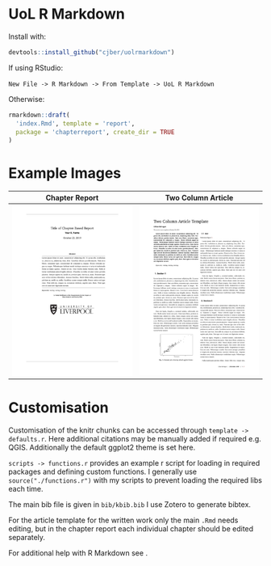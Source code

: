 # UoL R Markdown

Install with:

```r
devtools::install_github("cjber/uolrmarkdown")
```

If using RStudio:

`New File -> R Markdown -> From Template -> UoL R Markdown`

Otherwise:

```r
rmarkdown::draft(
  'index.Rmd', template = 'report', 
  package = 'chapterreport', create_dir = TRUE
)
```


# Example Images

Chapter Report |  Two Column Article
:-------------------------:|:-------------------------:
![](https://github.com/cjber/uolrmarkdown/blob/master/chapter.png)  |  ![](https://github.com/cjber/uolrmarkdown/blob/master/twocol.png)

# Customisation

Customisation of the knitr chunks can be accessed through `template -> defaults.r`. Here additional citations may be manually added if required e.g. QGIS. Additionally the default ggplot2 theme is set here.

`scripts -> functions.r` provides an example r script for loading in required packages and defining custom functions. I generally use `source("./functions.r")` with my scripts to prevent loading the required libs each time.

The main bib file is given in `bib/kbib.bib` I use Zotero to generate bibtex.

For the article template for the written work only the main `.Rmd` needs editing, but in the chapter report each individual chapter should be edited separately.

For additional help with R Markdown see [](https://bookdown.org/yihui/rmarkdown/).

